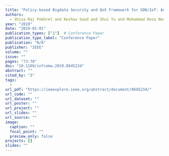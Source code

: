```yaml
---
title: "Policy-based Bigdata Security and QoS Framework for SDN/IoT: An Analytic Approach"
authors:
  - Shiva Raj Pokhrel and Keshav Sood and Shui Yu and Mohammad Reza Nosouhi
year: "2019"
date: "2019-01-01"
publication_types: ["1"]  # Conference Paper
publication_type_label: "Conference Paper"
publication: "N/A"
publisher: "IEEE"
volume: ""
issue: ""
pages: "73-78"
doi: "10.1109/infcomw.2019.8845234"
abstract: ""
cited_by: "3"
tags:
  - 
url_pdf: "https://ieeexplore.ieee.org/abstract/document/8845234/"
url_code: ""
url_dataset: ""
url_poster: ""
url_project: ""
url_slides: ""
url_source: ""
image:
  caption: ""
  focal_point: ""
  preview_only: false
projects: []
slides: ""
---
```

